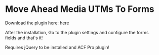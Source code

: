 # Move Ahead Media UTMs To Forms
Download the plugin here: [here](https://github.com/moveaheadmedia/mam-utm-to-forms/releases)

After the installation, Go to the plugin settings and configure the forms fields and that's it!

Requires jQuery to be installed and ACF Pro plugin!